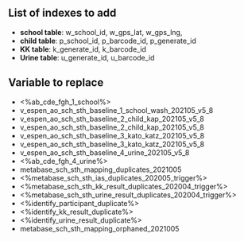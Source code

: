 ## List of indexes to add

- **school table**: w_school_id, w_gps_lat, w_gps_lng,
- **child table**: p_school_id, p_barcode_id, p_generate_id
- **KK table**: k_generate_id, k_barcode_id
- **Urine table**: u_generate_id, u_barcode_id

## Variable to replace

- <%ab_cde_fgh_1_school%>
- v_espen_ao_sch_sth_baseline_1_school_wash_202105_v5_8
- v_espen_ao_sch_sth_baseline_2_child_kap_202105_v5_8
- v_espen_ao_sch_sth_baseline_2_child_kap_202105_v5_8
- v_espen_ao_sch_sth_baseline_3_kato_katz_202105_v5_8
- v_espen_ao_sch_sth_baseline_3_kato_katz_202105_v5_8
- v_espen_ao_sch_sth_baseline_4_urine_202105_v5_8
- <%ab_cde_fgh_4_urine%>
- metabase_sch_sth_mapping_duplicates_2021005
- <%metabase_sch_sth_ias_duplicates_202005_trigger%>
- <%metabase_sch_sth_kk_result_duplicates_202004_trigger%>
- <%metabase_sch_sth_urine_result_duplicates_202004_trigger%>
- <%identify_participant_duplicate%>
- <%identify_kk_result_duplicate%>
- <%identify_urine_result_duplicate%>
- metabase_sch_sth_mapping_orphaned_2021005
